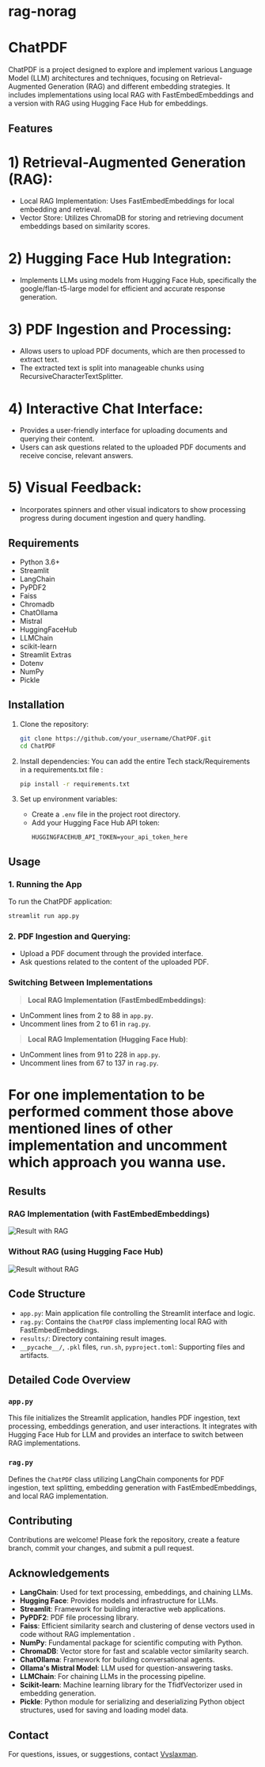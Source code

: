 # rag-norag


# ChatPDF

ChatPDF is a project designed to explore and implement various Language Model (LLM) architectures and techniques, focusing on Retrieval-Augmented Generation (RAG) and different embedding strategies. It includes implementations using local RAG with FastEmbedEmbeddings and a version with RAG using Hugging Face Hub for embeddings.

## Features

# 1)  Retrieval-Augmented Generation (RAG):

   - Local RAG Implementation: Uses FastEmbedEmbeddings for local embedding and retrieval.
   - Vector Store: Utilizes ChromaDB for storing and retrieving document embeddings based on similarity scores.
# 2)  Hugging Face Hub Integration:

   - Implements LLMs using models from Hugging Face Hub, specifically the google/flan-t5-large model for efficient and accurate response generation.
# 3)  PDF Ingestion and Processing:

   - Allows users to upload PDF documents, which are then processed to extract text.
   - The extracted text is split into manageable chunks using RecursiveCharacterTextSplitter.
# 4) Interactive Chat Interface:

   - Provides a user-friendly interface for uploading documents and querying their content.
   - Users can ask questions related to the uploaded PDF documents and receive concise, relevant answers.
# 5) Visual Feedback:

   - Incorporates spinners and other visual indicators to show processing progress during document ingestion and query handling.
## Requirements

- Python 3.6+
- Streamlit
- LangChain
- PyPDF2
- Faiss
- Chromadb
- ChatOllama
- Mistral
- HuggingFaceHub
- LLMChain
- scikit-learn
- Streamlit Extras
- Dotenv
- NumPy
- Pickle
  
## Installation

1. Clone the repository:
   ```bash
   git clone https://github.com/your_username/ChatPDF.git
   cd ChatPDF
   ```

2. Install dependencies:
   You can add the entire Tech stack/Requirements in a requirements.txt file :
   ```bash 
   pip install -r requirements.txt
   ```

3. Set up environment variables:
   - Create a `.env` file in the project root directory.
   - Add your Hugging Face Hub API token:
     ```
     HUGGINGFACEHUB_API_TOKEN=your_api_token_here
     ```

## Usage

### 1. Running the App

To run the ChatPDF application:

```bash
streamlit run app.py
```
### 2. PDF Ingestion and Querying:

   - Upload a PDF document through the provided interface.
   - Ask questions related to the content of the uploaded PDF.
### Switching Between Implementations

> **Local RAG Implementation (FastEmbedEmbeddings)**:
  - UnComment lines from 2 to 88 in `app.py`.
  - Uncomment lines from 2 to 61 in `rag.py`.

> **Local RAG Implementation (Hugging Face Hub)**:
  - UnComment lines from 91 to 228 in `app.py`.
  - Uncomment lines from 67 to 137 in `rag.py`.
# For one implementation to be performed comment those above mentioned lines of other implementation and uncomment which approach you wanna use.
## Results

### RAG Implementation (with FastEmbedEmbeddings)

![Result with RAG](ChatPDF/mistral.png)


### Without RAG (using Hugging Face Hub)

![Result without RAG](ChatPDF/hfh.png)

## Code Structure

- `app.py`: Main application file controlling the Streamlit interface and logic.
- `rag.py`: Contains the `ChatPDF` class implementing local RAG with FastEmbedEmbeddings.
- `results/`: Directory containing result images.
- `__pycache__/`, `.pkl` files, `run.sh`, `pyproject.toml`: Supporting files and artifacts.

## Detailed Code Overview

### `app.py`

This file initializes the Streamlit application, handles PDF ingestion, text processing, embeddings generation, and user interactions. It integrates with Hugging Face Hub for LLM and provides an interface to switch between RAG implementations.

### `rag.py`

Defines the `ChatPDF` class utilizing LangChain components for PDF ingestion, text splitting, embedding generation with FastEmbedEmbeddings, and local RAG implementation.

## Contributing

Contributions are welcome! Please fork the repository, create a feature branch, commit your changes, and submit a pull request.

## Acknowledgements

- **LangChain**: Used for text processing, embeddings, and chaining LLMs.
- **Hugging Face**: Provides models and infrastructure for LLMs.
- **Streamlit**: Framework for building interactive web applications.
- **PyPDF2**: PDF file processing library.
- **Faiss**: Efficient similarity search and clustering of dense vectors used in code without RAG implementation .
- **NumPy**: Fundamental package for scientific computing with Python.
- **ChromaDB**: Vector store for fast and scalable vector similarity search.
- **ChatOllama**: Framework for building conversational agents.
- **Ollama's Mistral Model**: LLM used for question-answering tasks.
- **LLMChain**: For chaining LLMs in the processing pipeline.
- **Scikit-learn**: Machine learning library for the TfidfVectorizer used in embedding generation.
- **Pickle**: Python module for serializing and deserializing Python object structures, used for saving and loading model data.

## Contact

For questions, issues, or suggestions, contact [Vvslaxman](mailto:vvslaxman14@gmail.com).

